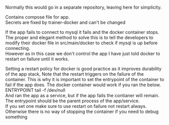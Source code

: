 Normally this would go in a separate repository, leaving here for simplicity.  
  
Contains compose file for app.  
Secrets are fixed by trainer-docker and can't be changed  
  
If the app fails to connect to mysql it fails and the docker container stops.  
The proper and elegant method to solve this is to tell the developers to modify their docker file in src/main/docker to check if mysql is up before connecting.  
However as in this case we don't control the app I have just told docker to restart on failure until it works.  

Setting a restart policy for docker is good practice as it improves durability of the app stack, Note that the restart triggers on the failure of the container. This is why it is important to set the entrypoint of the container to fail if the app does. The docker container would work if you ran the below.  
ENTRYPOINT tail -f /dev/null  
And ran the app as a service, but if the app fails the contianer will remain. The entrypoint should be the parent process of the app/service.  
If you set one make sure to use restart on failure not restart always. Otherwise there is no way of stopping the container if you need to debug something  
